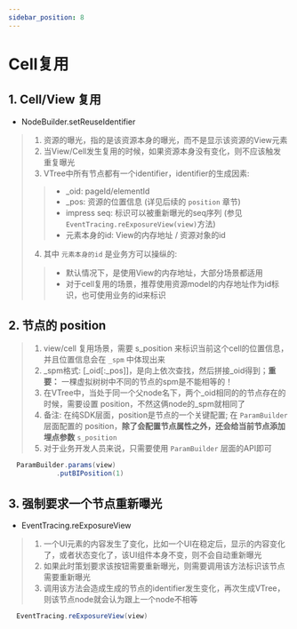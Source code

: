 ```yaml
---
sidebar_position: 8
---
```

# Cell复用

## 1. Cell/View 复用

- NodeBuilder.setReuseIdentifier

> 1. 资源的曝光，指的是该资源本身的曝光，而不是显示该资源的View元素
> 2. 当View/Cell发生复用的时候，如果资源本身没有变化，则不应该触发重复曝光
> 3. VTree中所有节点都有一个identifier，identifier的生成因素:
>
>> - _oid: pageId/elementId
>> - _pos: 资源的位置信息 (详见后续的 `position` 章节)
>> - impress seq: 标识可以被重新曝光的seq序列 (参见 `EventTracing.reExposureView(view)`方法)
>> - 元素本身的id: View的内存地址 / 资源对象的id
>>
>
> 4. 其中 `元素本身的id` 是业务方可以操纵的:
>
>> - 默认情况下，是使用View的内存地址，大部分场景都适用
>> - 对于cell复用的场景，推荐使用资源model的内存地址作为id标识，也可使用业务的id来标识


## 2. 节点的 position

> 1. view/cell 复用场景，需要 s_position 来标识当前这个cell的位置信息，并且位置信息会在 `_spm` 中体现出来
> 2. _spm格式: [_oid[:_pos]]，是向上依次查找，然后拼接_oid得到；**重要：** 一棵虚拟树树中不同的节点的spm是不能相等的！
> 3. 在VTree中，当处于同一个父node名下，两个_oid相同的的节点存在的时候，需要设置 position，不然这俩node的_spm就相同了
> 4. 备注: 在纯SDK层面，position是节点的一个关键配置; 在 `ParamBuilder` 层面配置的 position，**除了会配置节点属性之外，还会给当前节点添加埋点参数** `s_position`
> 5. 对于业务开发人员来说，只需要使用 `ParamBuilder` 层面的API即可

```java
  ParamBuilder.params(view)
            .putBIPosition(1)
```


## 3. 强制要求一个节点重新曝光

- EventTracing.reExposureView

> 1. 一个UI元素的内容发生了变化，比如一个UI在稳定后，显示的内容变化了，或者状态变化了，该UI组件本身不变，则不会自动重新曝光
> 2. 如果此时策划要求该按钮需要重新曝光，则需要调用该方法标识该节点需要重新曝光
> 3. 调用该方法会造成生成的节点的identifier发生变化，再次生成VTree，则该节点node就会认为跟上一个node不相等


```java
  EventTracing.reExposureView(view)
```
